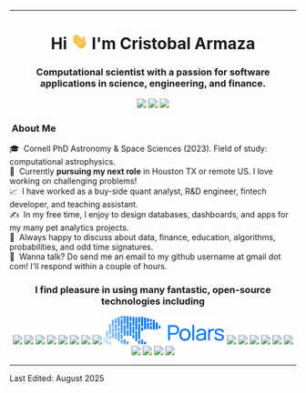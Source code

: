 <hr>
<h1 align="center">Hi <img src="https://raw.githubusercontent.com/ABSphreak/ABSphreak/master/gifs/Hi.gif" width="30px"> I'm Cristobal Armaza </h1>

<p>
<h3 align="center">Computational scientist with a passion for software applications in science, engineering, and finance.</h3>
</p>

<p align="center">
<img src="https://img.shields.io/badge/Focus-Scientific%20Computing-brightgreen" />
<img src="https://img.shields.io/badge/Lives-Houston%20TX-success" />
<img src="https://img.shields.io/badge/Languages-English%20%26%20Spanish-brightgreen" />
</p>

### &nbsp;About Me

🎓 &nbsp;Cornell PhD Astronomy & Space Sciences (2023). Field of study: computational astrophysics.\
🌱 &nbsp;Currently **pursuing my next role** in Houston TX or remote US. I love working on challenging problems!\
📈 &nbsp;I have worked as a buy-side quant analyst, R&D engineer, fintech developer, and teaching assistant.\
✍️ &nbsp;In my free time, I enjoy to design databases, dashboards, and apps for my many pet analytics projects.\
💬 &nbsp;Always happy to discuss about data, finance, education, algorithms, probabilities, and odd time signatures.\
📧 &nbsp;Wanna talk? Do send me an email to my github username at gmail dot com! I'll respond within a couple of hours.


<h3 align="center">I find pleasure in using many fantastic, open-source technologies including</h3>
<p align="center">
<img height="50" src="https://upload.wikimedia.org/wikipedia/commons/1/18/ISO_C%2B%2B_Logo.svg">
<img height="50" src="https://www.python.org/static/community_logos/python-logo-generic.svg">
<img height="50" src="https://cdn.brandfetch.io/idGOQvMgTi/theme/dark/logo.svg?c=1dxbfHSJFAPEGdCLU4o5B">
<img height="50" src="https://www.vectorlogo.zone/logos/sqlite/sqlite-ar21.svg">
<img height="50" src="https://www.vectorlogo.zone/logos/postgresql/postgresql-ar21.svg">
<img height="50" src="https://upload.wikimedia.org/wikipedia/commons/3/31/NumPy_logo_2020.svg">
<img height="50" src="https://studyopedia.com/wp-content/uploads/2023/07/scipy.png">
<img height="50" src="https://upload.wikimedia.org/wikipedia/commons/e/ed/Pandas_logo.svg">
<img height="50" src="https://raw.githubusercontent.com/pola-rs/polars-static/4077dcf119e3e57e53dc47665bd78dd5c15c40b8/logos/polars_logo_blue_text.svg">
<img height="50" src="https://upload.wikimedia.org/wikipedia/commons/0/05/Scikit_learn_logo_small.svg">
<img height="50" src="https://cdn.worldvectorlogo.com/logos/pytorch-2.svg">
<img height="50" src="https://upload.wikimedia.org/wikipedia/commons/a/ab/TensorFlow_logo.svg">
<img height="50" src="https://plotly-marketing-website-2.cdn.prismic.io/plotly-marketing-website-2/Z7eNlJ7c43Q3gCJv_Plotly-Logo-Black.svg">
<img height="50" src="https://matplotlib.org/stable/_static/logo_dark.svg">
<img height="50" src="https://seaborn.pydata.org/_images/logo-wide-lightbg.svg">
<img height="50" src="https://www.paraview.org/wp-content/uploads/2022/09/ParaView-Logo.svg">
<img height="50" src="https://static.djangoproject.com/img/logos/django-logo-positive.svg">
<img height="50" src="https://www.svgrepo.com/show/354139/opencv.svg">
<img height="50" src="https://www.cvxpy.org/_static/cvxpy-wordmark-light.png">
</p>

-----
Last Edited: August 2025